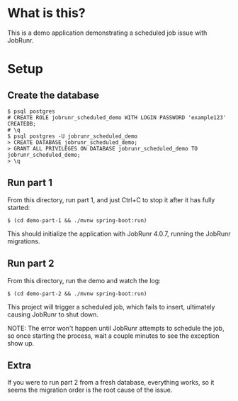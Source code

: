 # What is this?

This is a demo application demonstrating a scheduled job issue with JobRunr.

# Setup

## Create the database

```
$ psql postgres
# CREATE ROLE jobrunr_scheduled_demo WITH LOGIN PASSWORD 'example123' CREATEDB;
# \q
$ psql postgres -U jobrunr_scheduled_demo
> CREATE DATABASE jobrunr_scheduled_demo;
> GRANT ALL PRIVILEGES ON DATABASE jobrunr_scheduled_demo TO jobrunr_scheduled_demo;
> \q
```

## Run part 1

From this directory, run part 1, and just Ctrl+C to stop it after it has fully started:

```
$ (cd demo-part-1 && ./mvnw spring-boot:run)
```

This should initialize the application with JobRunr 4.0.7, running the JobRunr migrations.

## Run part 2

From this directory, run the demo and watch the log:

```
$ (cd demo-part-2 && ./mvnw spring-boot:run)
```

This project will trigger a scheduled job, which fails to insert, ultimately causing JobRunr to shut down.

NOTE: The error won't happen until JobRunr attempts to schedule the job, so once starting the process, wait a couple minutes to see the exception show up.

## Extra

If you were to run part 2 from a fresh database, everything works, so it seems the migration order is the root cause of the issue.
